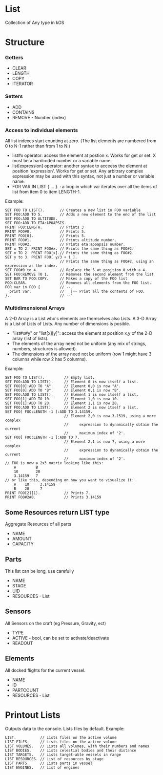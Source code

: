 ﻿# List

Collection of Any type in kOS

Structure
=========

### Getters
* CLEAR
* LENGTH
* COPY
* ITERATOR


### Setters
* ADD
* CONTAINS
* REMOVE - Number (index)

### Access to individual elements
All list indexes start counting at zero.  (The list elements are numbered from 0 to N-1 rather than from 1 to N.)
* list#x operator: access the element at postion x.  Works for get or set.  X must be a hardcoded number or a variable name.
* list[expression] operator: another syntax to acceess the element at position 'expression'.  Works for get or set.  Any arbitrary complex expression may be used with this syntax, not just a number or variable name.
* FOR VAR IN LIST { ... }.  : a loop in which var iterates over all the items of list from item 0 to item LENGTH-1.


Example:
    
    SET FOO TO LIST().       // Creates a new list in FOO variable
    SET FOO:ADD TO 5.        // Adds a new element to the end of the list
    SET FOO:ADD TO ALTITUDE. 
    SET FOO:ADD TO ETA:APOAPSIS. 
    PRINT FOO:LENGTH.        // Prints 3
    PRINT FOO#0.             // Prints 5.
    PRINT FOO[0].            // Prints 5.
    PRINT FOO#1.             // Prints altitude number.
    PRINT FOO#2.             // Prints eta:apoapsis number.
    SET x TO 2. PRINT FOO#x. // Prints the same thing as FOO#2.
    SET x TO 2. PRINT FOO[x].// Prints the same thing as FOO#2.
    SET y to 3. PRINT FOO[ y/3 + 1 ].
                             // Prints the same thing as FOO#2, using an expression as the index.
    SET FOO#0 to 4.          // Replace the 5 at position 0 with a 4.
    SET FOO:REMOVE TO 1.     // Removes the second element from the list
    SET BAR TO FOO:COPY.     // Makes a copy of the FOO list
    FOO:CLEAR.               // Removes all elements from the FOO list.
    FOR var in FOO {         // --.
      print var.             //   |-- Print all the contents of FOO.
    }.                       // --'

### Multidimensional Arrays
A 2-D Array is a List who's elements are themselves also Lists.  A 3-D Array is a List of Lists of Lists.  Any number of dimensions is posible.
* "list#x#y" or "list[x][y]": access the element at position x,y of the 2-D array (list of lists).
* The elements of the array need not be uniform (any mix of strings, numbers, structures is allowed).
* The dimensions of the array need not be uniform (row 1 might have 3 columns while row 2 has 5 columns).

Example:

    SET FOO TO LIST().         // Empty list.
    SET FOO:ADD TO LIST().     // Element 0 is now itself a list.
    SET FOO[0]:ADD TO "A".     // Element 0,0 is now "A".
    SET FOO[0]:ADD TO "B".     // Element 0,1 is now "B".
    SET FOO:ADD TO LIST().     // Element 1 is now itself a list.
    SET FOO[1]:ADD TO 10.      // Element 1,0 is now 10.
    SET FOO[1]:ADD TO 20.      // Element 1,1 is now 20.
    SET FOO:ADD TO LIST().     // Element 2 is now itself a list.
    SET FOO[ FOO:LENGTH -1 ]:ADD TO 3.14159.
                               // Element 2,0 is now 3.1519, using a more complex
                               //     expression to dynamically obtain the current
                               //     maximum index of '2'.
    SET FOO[ FOO:LENGTH -1 ]:ADD TO 7.
                               // Element 2,1 is now 7, using a more complex
                               //     expression to dynamically obtain the current
                               //     maximum index of '2'.
    // FOO is now a 2x3 matrix looking like this:
        A         B
        10        20
        3.14159   7
    // or like this, depending on how you want to visualize it:
        A    10     3.14159
        B    20     7
    PRINT FOO[2][1].           // Prints 7.
    PRINT FOO#2#0.             // Prints 3.14159

Some Resources return LIST type
------

Aggregate Resources of all parts

* NAME
* AMOUNT
* CAPACITY

Parts
------

This list can be long, use carefully 

* NAME
* STAGE
* UID 
* RESOURCES - List

Sensors
------

All Sensors on the craft (eg Pressure, Gravity, ect)

* TYPE
* ACTIVE - bool, can be set to activate/deactivate
* READOUT

Elements
------

All docked flights for the current vessel. 

* NAME
* ID
* PARTCOUNT
* RESOURCES - List

Printout Lists
======

Outputs data to the console. Lists files by default.
Example:

    LIST.           // Lists files on the active volume
    LIST FILES.     // Lists files on the active volume
    LIST VOLUMES.   // Lists all volumes, with their numbers and names
    LIST BODIES.    // Lists celestial bodies and their distance
    LIST TARGETS.   // Lists target-able vessels in range
    LIST RESOURCES. // List of resources by stage
    LIST PARTS.     // Lists parts in vessel
    LIST ENGINES.   // List of engines
